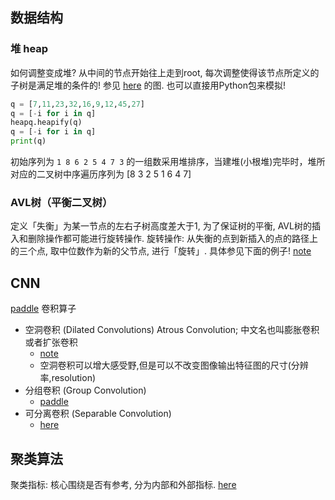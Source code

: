 
## 数据结构

### 堆 heap

如何调整变成堆? 从中间的节点开始往上走到root, 每次调整使得该节点所定义的子树是满足堆的条件的! 
参见 [here](https://blog.csdn.net/xiaomucgwlmx/article/details/103522410) 的图.
也可以直接用Python包来模拟! 

```python
q = [7,11,23,32,16,9,12,45,27]
q = [-i for i in q]
heapq.heapify(q)
q = [-i for i in q]
print(q)
```

初始序列为 `1 8 6 2 5 4 7 3` 的一组数采用堆排序，当建堆(小根堆)完毕时，堆所对应的二叉树中序遍历序列为
[8 3 2 5 1 6 4 7]


### AVL树（平衡二叉树）

定义「失衡」为某一节点的左右子树高度差大于1, 为了保证树的平衡, AVL树的插入和删除操作都可能进行旋转操作.
旋转操作: 从失衡的点到新插入的点的路径上的三个点, 取中位数作为新的父节点, 进行「旋转」. 
具体参见下面的例子! 
[note](https://zhuanlan.zhihu.com/p/165939383)


## CNN

[paddle](https://paddlepedia.readthedocs.io/en/latest/tutorials/CNN/convolution_operator/index.html) 卷积算子

- 空洞卷积 (Dilated Convolutions) Atrous Convolution; 中文名也叫膨胀卷积或者扩张卷积
    - [note](https://zhuanlan.zhihu.com/p/113285797)
    - 空洞卷积可以增大感受野,但是可以不改变图像输出特征图的尺寸(分辨率,resolution)
- 分组卷积 (Group Convolution)
    - [paddle](https://paddlepedia.readthedocs.io/en/latest/tutorials/CNN/convolution_operator/Group_Convolution.html)
- 可分离卷积 (Separable Convolution)
    - [here](https://zhuanlan.zhihu.com/p/166736637)


## 聚类算法

聚类指标: 核心围绕是否有参考, 分为内部和外部指标. 
[here](https://zhuanlan.zhihu.com/p/260137686)

